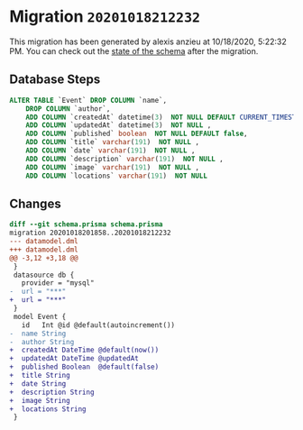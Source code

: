 # Migration `20201018212232`

This migration has been generated by alexis anzieu at 10/18/2020, 5:22:32 PM.
You can check out the [state of the schema](./schema.prisma) after the migration.

## Database Steps

```sql
ALTER TABLE `Event` DROP COLUMN `name`,
    DROP COLUMN `author`,
    ADD COLUMN `createdAt` datetime(3)  NOT NULL DEFAULT CURRENT_TIMESTAMP(3),
    ADD COLUMN `updatedAt` datetime(3)  NOT NULL ,
    ADD COLUMN `published` boolean  NOT NULL DEFAULT false,
    ADD COLUMN `title` varchar(191)  NOT NULL ,
    ADD COLUMN `date` varchar(191)  NOT NULL ,
    ADD COLUMN `description` varchar(191)  NOT NULL ,
    ADD COLUMN `image` varchar(191)  NOT NULL ,
    ADD COLUMN `locations` varchar(191)  NOT NULL 
```

## Changes

```diff
diff --git schema.prisma schema.prisma
migration 20201018201858..20201018212232
--- datamodel.dml
+++ datamodel.dml
@@ -3,12 +3,18 @@
 }
 datasource db {
   provider = "mysql"
-  url = "***"
+  url = "***"
 }
 model Event {
   id   Int @id @default(autoincrement())
-  name String
-  author String
+  createdAt DateTime @default(now())
+  updatedAt DateTime @updatedAt
+  published Boolean  @default(false)
+  title String
+  date String
+  description String
+  image String
+  locations String
 }
```


